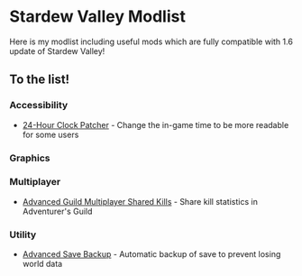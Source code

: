 # Stardew Valley Modlist

Here is my modlist including useful mods which are fully compatible with 1.6 update of Stardew Valley!

## To the list!

### Accessibility

- [24-Hour Clock Patcher](https://www.nexusmods.com/stardewvalley/mods/8759) - Change the in-game time to be more readable for some users

### Graphics

### Multiplayer

- [Advanced Guild Multiplayer Shared Kills](https://www.nexusmods.com/stardewvalley/mods/19442) - Share kill statistics in Adventurer's Guild

### Utility

- [Advanced Save Backup](https://www.nexusmods.com/stardewvalley/mods/435) - Automatic backup of save to prevent losing world data